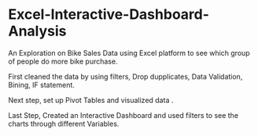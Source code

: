 # Excel-Interactive-Dashboard-Analysis

An Exploration on Bike Sales Data using Excel platform to see which group of people do more bike purchase.

First cleaned the data by using filters, Drop dupplicates, Data Validation, Bining, IF statement.

Next step, set up Pivot Tables and visualized data .

Last Step, Created an Interactive Dashboard and used filters to see the charts through different Variables.
